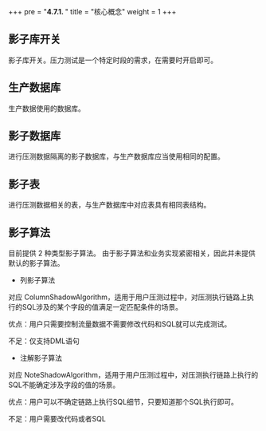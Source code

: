 +++
pre = "<b>4.7.1. </b>"
title = "核心概念"
weight = 1
+++

## 影子库开关

影子库开关。压力测试是一个特定时段的需求，在需要时开启即可。

## 生产数据库

生产数据使用的数据库。

## 影子数据库

进行压测数据隔离的影子数据库，与生产数据库应当使用相同的配置。

## 影子表

进行压测数据相关的表，与生产数据库中对应表具有相同表结构。

## 影子算法

目前提供 2 种类型影子算法。
由于影子算法和业务实现紧密相关，因此并未提供默认的影子算法。

- 列影子算法

对应 ColumnShadowAlgorithm，适用于用户压测过程中，对压测执行链路上执行的SQL涉及的某个字段的值满足一定匹配条件的场景。

优点：用户只需要控制流量数据不需要修改代码和SQL就可以完成测试。

不足：仅支持DML语句

- 注解影子算法 

对应 NoteShadowAlgorithm，适用于用户压测过程中，对压测执行链路上执行的SQL不能确定涉及字段的值的场景。

优点：用户可以不确定链路上执行SQL细节，只要知道那个SQL执行即可。

不足：用户需要改代码或者SQL
